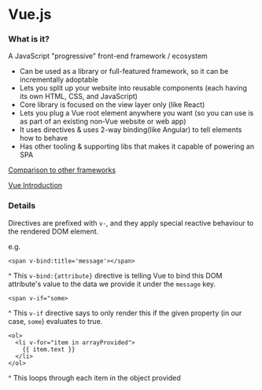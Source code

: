 # Vue.js

### What is it?

A JavaScript "progressive" front-end framework / ecosystem

- Can be used as a library or full-featured framework, so it can be incrementally adoptable
- Lets you split up your website into reusable components (each having its own HTML, CSS, and JavaScript)
- Core library is focused on the view layer only (like React)
- Lets you plug a Vue root element anywhere you want (so you can use is as part of an existing non-Vue website or web app)
- It uses directives & uses 2-way binding(like Angular) to tell elements how to behave
- Has other tooling & supporting libs that makes it capable of powering an SPA

[Comparison to other frameworks](https://vuejs.org/v2/guide/comparison.html)

[Vue Introduction](https://vuejs.org/v2/guide/)

### Details

Directives are prefixed with `v-`, and they apply special reactive behaviour to the rendered DOM element.

e.g.

```
<span v-bind:title='message'></span>
```

^ This `v-bind:{attribute}` directive is telling Vue to bind this DOM attribute's value to the data we provide it under the `message` key.

```
<span v-if="some>
```

^ This `v-if` directive says to only render this if the given property (in our case, `some`) evaluates to true.

```
<ol>
  <li v-for="item in arrayProvided">
    {{ item.text }}
  </li>
</ol>
```

^ This loops through each item in the object provided

